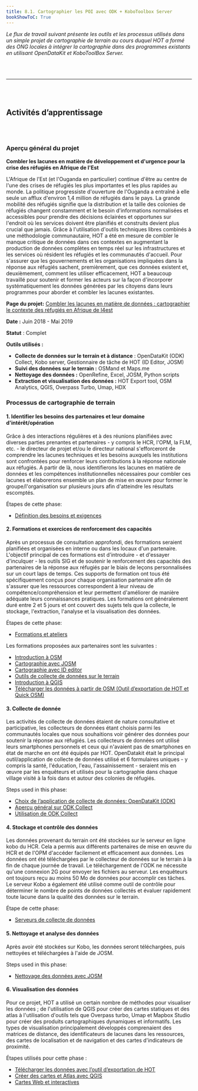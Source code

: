 ```yaml
---
title: 8.1. Cartographier les POI avec ODK + KoboToolbox Server
bookShowToC: True
---
```


_Le flux de travail suivant présente les outils et les processus utilisés dans un simple projet de cartographie de terrain au cours duquel HOT a formé des ONG locales à intégrer la cartographie dans des programmes existants en utilisant OpenDataKit et KoboToolBox Server._

<br></br>
***
<br></br>

## Activités d’apprentissage
<br></br>

### Aperçu général du projet

**Combler les lacunes en matière de développement et d'urgence pour la crise des réfugiés en Afrique de l'Est**

L'Afrique de l'Est (et l'Ouganda en particulier) continue d'être au centre de l'une des crises de réfugiés les plus importantes et les plus rapides au monde. La politique progressiste d'ouverture de l'Ouganda a entraîné à elle seule un afflux d'environ 1,4 million de réfugiés dans le pays. La grande mobilité des réfugiés signifie que la distribution et la taille des colonies de réfugiés changent constamment et le besoin d'informations normalisées et accessibles pour prendre des décisions éclairées et opportunes sur l'endroit où les services doivent être planifiés et construits devient plus crucial que jamais. Grâce à l'utilisation d'outils techniques libres combinés à une méthodologie communautaire, HOT a été en mesure de combler le manque critique de données dans ces contextes en augmentant la production de données complètes en temps réel sur les infrastructures et les services où résident les réfugiés et les communautés d'accueil. Pour s'assurer que les gouvernements et les organisations impliquées dans la réponse aux réfugiés sachent, premièrement, que ces données existent et, deuxièmement, comment les utiliser efficacement, HOT a beaucoup travaillé pour soutenir et former les acteurs sur la façon d'incorporer systématiquement les données générées par les citoyens dans leurs programmes pour aborder et combler les lacunes existantes.

**Page du projet:** [Combler les lacunes en matière de données : cartographier le contexte des réfugiés en Afrique de l4est](https://www.hotosm.org/projects/bridging-data-gaps-mapping-refugee-contexts-in-east-africa/)

**Date :** Juin 2018 - Mai 2019

**Statut** : Complet

**Outils utilisés :**

* **Collecte de données sur le terrain et à distance** : OpenDataKit (ODK) Collect, Kobo server, Gestionnaire de tâche de HOT (ID Editor, JOSM)
* **Suivi des données sur le terrain :** OSMand et Maps.me
* **Nettoyage des données :** OpenRefine, Excel, JOSM, Python scripts
* **Extraction et visualisation des données :** HOT Export tool, OSM Analytics, QGIS, Overpass Turbo, Umap, HDX

### Processus de cartographie de terrain

#### 1. Identifier les besoins des partenaires et leur domaine d'intérêt/opération

Grâce à des interactions régulières et à des réunions planifiées avec diverses parties prenantes et partenaires - y compris le HCR, l'OPM, la FLM, etc. - le directeur de projet et/ou le directeur national s'efforceront de comprendre les lacunes techniques et les besoins auxquels les institutions sont confrontées pour renforcer leurs contributions à la réponse nationale aux réfugiés. A partir de là, nous identifierons les lacunes en matière de données et les compétences institutionnelles nécessaires pour combler ces lacunes et élaborerons ensemble un plan de mise en œuvre pour former le groupe/l'organisation sur plusieurs jours afin d'atteindre les résultats escomptés.

Étapes de cette phase:

* [Définition des besoins et exigences](https://docs.google.com/document/d/1nsTC2cbT6N1TCsIYmcu6VGQT6m-mLz6nmf-ZwyExeHo/edit?usp=drive_link)

#### 2. Formations et exercices de renforcement des capacités

Après un processus de consultation approfondi, des formations seraient planifiées et organisées en interne ou dans les locaux d'un partenaire. L'objectif principal de ces formations est d'introduire - et d'essayer d'inculquer - les outils SIG et de soutenir le renforcement des capacités des partenaires de la réponse aux réfugiés par le biais de leçons personnalisées sur un court laps de temps. Ces supports de formation ont tous été spécifiquement conçus pour chaque organisation partenaire afin de s'assurer que les ressources correspondent à leur niveau de compétence/compréhension et leur permettent d'améliorer de manière adéquate leurs connaissances pratiques. Les formations ont généralement duré entre 2 et 5 jours et ont couvert des sujets tels que la collecte, le stockage, l'extraction, l'analyse et la visualisation des données.

Étapes de cette phase:
* [Formations et ateliers](https://docs.google.com/document/d/1l5JmlkTGMUvsbI9CyShysICeAGw55GkTsw_6P4558zI/edit?usp=drive_link)

Les formations proposées aux partenaires sont les suivantes :
* [Introduction à OSM](https://docs.google.com/presentation/d/1QneNbichunhVjyN4RPRyPuYV3Q7QMJctp50_90FpMpc/edit#slide=id.g526e73601c_0_1163)
* [Cartographie avec JOSM](https://docs.google.com/presentation/d/1nLs1JA-nlmqWA2vIr9ZsoDcg8wjsoc5nv1QMK9GT8KI/edit?usp=sharing)
* [Cartographie avec ID editor](https://docs.google.com/presentation/d/1sbTZp5B7sQlEM-RzDU-33JlJnUUUGDkeOchhC6srK20/edit#slide=id.g51d3d58777_0_0)
* [Outils de collecte de données sur le terrain](https://docs.google.com/document/d/1sTU36IIhwzDAdB62pmt4WGE2ZRdB3Ruv2XC5MEYHBZI/edit)
* [Introduction à QGIS](https://docs.google.com/presentation/d/1EA63n-jEjgEYVGzfdW8dispZpqvkbGDYx7ZtuayxZnQ/edit?usp=sharing)
* [Télécharger les données à partir de OSM (Outil d’exportation de HOT et Quick OSM)](https://docs.google.com/presentation/d/1RyHYVPZU5d4xJ1cpWga4QRdfohpEs-t9ylJ_HTJ7wm8/edit?usp=sharing)

#### 3. Collecte de donnée

Les activités de collecte de données étaient de nature consultative et participative, les collecteurs de données étant choisis parmi les communautés locales que nous souhaitions voir générer des données pour soutenir la réponse aux réfugiés. Les collecteurs de données ont utilisé leurs smartphones personnels et ceux qui n'avaient pas de smartphones en état de marche en ont été équipés par HOT. OpenDatakit était le principal outil/application de collecte de données utilisé et 6 formulaires uniques - y compris la santé, l'éducation, l'eau, l'assainissement - seraient mis en œuvre par les enquêteurs et utilisés pour la cartographie dans chaque village visité à la fois dans et autour des colonies de réfugiés.

Steps used in this phase:
* [Choix de l’application de collecte de données: OpenDataKit (ODK)](https://docs.google.com/document/d/1sTU36IIhwzDAdB62pmt4WGE2ZRdB3Ruv2XC5MEYHBZI/edit)
* [Aperçu général sur ODK Collect](https://docs.google.com/document/d/1BcQUE1__qNK6DD0Uq8lcvwDLR3T9HXvljOE1l-LeMlk/edit)
* [Utilisation de ODK Collect](https://docs.google.com/document/d/1lVMcZ6wvcht1IYvEY7j6iYOgi7idLzX0ODZjp403qJ8/edit)

#### 4. Stockage et contrôle des données
Les données provenant du terrain ont été stockées sur le serveur en ligne kobo du HCR. Cela a permis aux différents partenaires de mise en œuvre du HCR et de l'OPM d'accéder facilement et efficacement aux données. Les données ont été téléchargées par le collecteur de données sur le terrain à la fin de chaque journée de travail. Le téléchargement de l'ODK ne nécessite qu'une connexion 2G pour envoyer les fichiers au serveur. Les enquêteurs ont toujours reçu au moins 50 Mo de données pour accomplir ces tâches. Le serveur Kobo a également été utilisé comme outil de contrôle pour déterminer le nombre de points de données collectés et évaluer rapidement toute lacune dans la qualité des données sur le terrain.

Étape de cette phase:
* [ Serveurs de collecte de données](https://hotosm.github.io/toolbox/pages/data-collection-and-field-mapping/3.4-data-collection-servers/)

#### 5. Nettoyage et analyse des données

Après avoir été stockées sur Kobo, les données seront téléchargées, puis nettoyées et téléchargées à l'aide de JOSM.

Steps used in this phase:
* [Nettoyage des données avec  JOSM](https://docs.google.com/document/d/1W5a8I3B-YCd2HrZKd23yFHxMgqQ7tnpjoZWG8E0Y1-w/edit)

#### 6. Visualisation des données

Pour ce projet, HOT a utilisé un certain nombre de méthodes pour visualiser les données ; de l'utilisation de QGIS pour créer des cartes statiques et des atlas à l'utilisation d'outils tels que Overpass turbo, Umap et Mapbox Studio pour créer des produits cartographiques dynamiques et informatifs. Les types de visualisation principalement développés comprenaient des matrices de distance, des identificateurs de lacunes dans les ressources, des cartes de localisation et de navigation et des cartes d'indicateurs de proximité.

Étapes utilisés pour cette phase :
* [Télécharger les données avec l’outil d’exportation de HOT](https://docs.google.com/document/d/1wn31VVQ2eNZQuOst2tyxlDvAy4bbSc2A_MOtxgE-scw/edit)
* [Créer des cartes et Atlas avec QGIS](https://docs.google.com/document/d/1rZ41GBEFQabyJi44SoGz_S7r6YYcrYvPUGqccvtvT1U/edit)
* [Cartes Web et interactives](https://docs.google.com/document/d/1i03eAxiemHSou89TBApcTDekTILrJKnHv3WyozDP834/edit)